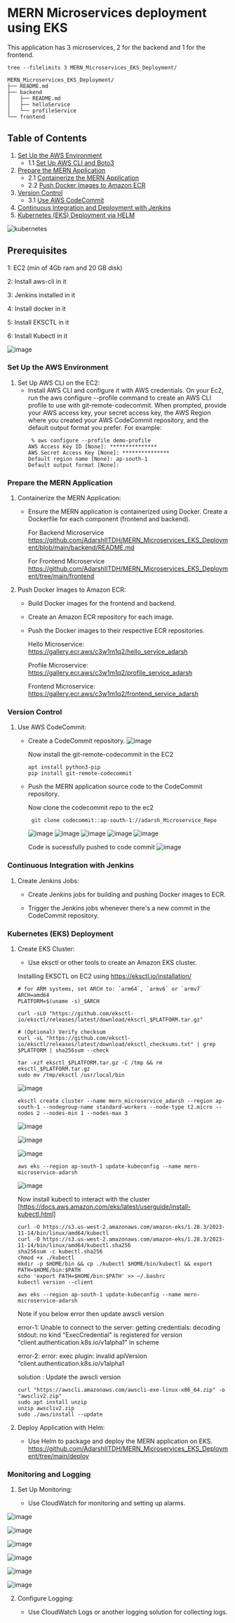 # MERN Microservices deployment using EKS

This application has 3 microservices, 2 for the backend and 1 for the frontend.
```
tree --filelimits 3 MERN_Microservices_EKS_Deployment/
```
```
MERN_Microservices_EKS_Deployment/
├── README.md
├── backend
│   ├── README.md
│   ├── helloService  
│   └── profileService  
└── frontend 
```
## Table of Contents
1. [Set Up the AWS Environment](#set-up-the-aws-environment)
   - 1.1 [Set Up AWS CLI and Boto3](#11-set-up-aws-cli-and-boto3)
2. [Prepare the MERN Application](#step-2-prepare-the-mern-application)
   - 2.1 [Containerize the MERN Application](#21-containerize-the-mern-application)
   - 2.2 [Push Docker Images to Amazon ECR](#22-push-docker-images-to-amazon-ecr)
3. [Version Control](#step-3-version-control)
   - 3.1 [Use AWS CodeCommit](#31-use-aws-codecommit)
4. [Continuous Integration and Deployment with Jenkins](#step-4-continuous-integration-and-deployment-with-jenkins)
5. [Kubernetes (EKS) Deployment via HELM](#step-4-kubernetes-eks-deployment-via-helm)



![kubernetes](https://github.com/AdarshIITDH/MERN_Microservices_EKS_Deployment/assets/60352729/265421af-0ffd-4588-9602-4f881790e955)


## Prerequisites
   1: EC2 (min of 4Gb ram and 20 GB disk)

2: Install aws-cli in it 

3: Jenkins installed in it

4: Install docker in it

5: Install EKSCTL in it

6: Install Kubectl in it


![image](https://github.com/AdarshIITDH/SampleMERNwithMicroservices/assets/60352729/73977351-6211-445d-af38-9e6151a49663)

### Set Up the AWS Environment

1. Set Up AWS CLI on the EC2:
   - Install AWS CLI and configure it with AWS credentials.
     On your Ec2, run the aws configure --profile command to create an AWS CLI profile to use with git-remote-codecommit. When prompted, provide your AWS access key, your secret access key, the AWS Region where you created your AWS CodeCommit repository, and the default output format you prefer. For example:
      ```
       % aws configure --profile demo-profile
      AWS Access Key ID [None]: ***************
      AWS Secret Access Key [None]: ***************
      Default region name [None]: ap-south-1
      Default output format [None]: 
      ```




  


### Prepare the MERN Application

1. Containerize the MERN Application:

   - Ensure the MERN application is containerized using Docker. Create a Dockerfile for each component (frontend and backend).
  
      For Backend Microservice
      https://github.com/AdarshIITDH/MERN_Microservices_EKS_Deployment/blob/main/backend/README.md

      For Frontend Microservice
      https://github.com/AdarshIITDH/MERN_Microservices_EKS_Deployment/tree/main/frontend

2. Push Docker Images to Amazon ECR:

   - Build Docker images for the frontend and backend.

   - Create an Amazon ECR repository for each image.

   - Push the Docker images to their respective ECR repositories.
  
     Hello Microservice: https://gallery.ecr.aws/c3w1m1q2/hello_service_adarsh
     
     Profile Microservice: https://gallery.ecr.aws/c3w1m1q2/profile_service_adarsh
     
     Frontend Microservice: https://gallery.ecr.aws/c3w1m1q2/frontend_service_adarsh

### Version Control

1. Use AWS CodeCommit:

   - Create a CodeCommit repository.
     ![image](https://github.com/AdarshIITDH/MERN_Microservices_EKS_Deployment/assets/60352729/673cc017-643d-4b66-8c50-3e82150f1ed9)

      Now install the git-remote-codecommit in the EC2
     ```
     apt install python3-pip
     pip install git-remote-codecommit
     ```
     
   - Push the MERN application source code to the CodeCommit repository.

     Now clone the codecommit repo to the ec2
     ```
      git clone codecommit::ap-south-1://adarsh_Microservice_Repo
     ```
     ![image](https://github.com/AdarshIITDH/MERN_Microservices_EKS_Deployment/assets/60352729/2df8c225-edd0-4f4f-b990-a05171015ed0)
      ![image](https://github.com/AdarshIITDH/MERN_Microservices_EKS_Deployment/assets/60352729/5521d5c7-cf60-4ba9-8d27-65c1d64449ec)
     ![image](https://github.com/AdarshIITDH/MERN_Microservices_EKS_Deployment/assets/60352729/1469e48c-20c3-4c6b-a719-0320794664c5)
     ![image](https://github.com/AdarshIITDH/MERN_Microservices_EKS_Deployment/assets/60352729/31e787b7-1d75-4bba-a92c-9bcd13f44399)
      ![image](https://github.com/AdarshIITDH/MERN_Microservices_EKS_Deployment/assets/60352729/0d8dc694-57be-4325-a043-861679f9c80e)
  
     Code is sucessfully pushed to code commit
     ![image](https://github.com/AdarshIITDH/MERN_Microservices_EKS_Deployment/assets/60352729/9a7dca54-c4b5-43e7-a2c3-9d7f2d15c846)

### Continuous Integration with Jenkins

1. Create Jenkins Jobs:

   - Create Jenkins jobs for building and pushing Docker images to ECR.

   - Trigger the Jenkins jobs whenever there's a new commit in the CodeCommit repository.





### Kubernetes (EKS) Deployment

1. Create EKS Cluster:

   - Use eksctl or other tools to create an Amazon EKS cluster.

    Installing EKSCTL on EC2 using https://eksctl.io/installation/
    ```
    # for ARM systems, set ARCH to: `arm64`, `armv6` or `armv7`
   ARCH=amd64
   PLATFORM=$(uname -s)_$ARCH
   
   curl -sLO "https://github.com/eksctl-io/eksctl/releases/latest/download/eksctl_$PLATFORM.tar.gz"
   
   # (Optional) Verify checksum
   curl -sL "https://github.com/eksctl-io/eksctl/releases/latest/download/eksctl_checksums.txt" | grep $PLATFORM | sha256sum --check
   
   tar -xzf eksctl_$PLATFORM.tar.gz -C /tmp && rm eksctl_$PLATFORM.tar.gz
   sudo mv /tmp/eksctl /usr/local/bin
    ```
    ![image](https://github.com/AdarshIITDH/MERN_Microservices_EKS_Deployment/assets/60352729/e8f3ee00-e06e-4f4a-93f3-6ecaeb331f10)

    ```
    eksctl create cluster --name mern_microservice_adarsh --region ap-south-1 --nodegroup-name standard-workers --node-type t2.micro --nodes 2 --nodes-min 1 --nodes-max 3
    ```
   ![image](https://github.com/AdarshIITDH/MERN_Microservices_EKS_Deployment/assets/60352729/57701e75-08b1-4ead-8b82-054252743342)

  
   ![image](https://github.com/AdarshIITDH/MERN_Microservices_EKS_Deployment/assets/60352729/48e5cfe7-21a5-4156-a545-984b95736a4f)

   ![image](https://github.com/AdarshIITDH/MERN_Microservices_EKS_Deployment/assets/60352729/74392e18-a507-404c-b8b0-bedad0095f0e)

   ```
   aws eks --region ap-south-1 update-kubeconfig --name mern-microservice-adarsh
   ```
   ![image](https://github.com/AdarshIITDH/MERN_Microservices_EKS_Deployment/assets/60352729/83cdb391-b03d-45d1-a09a-d445f5d9abf6)


   Now install kubectl to interact with the cluster    [https://docs.aws.amazon.com/eks/latest/userguide/install-kubectl.html]

   ```
   curl -O https://s3.us-west-2.amazonaws.com/amazon-eks/1.28.3/2023-11-14/bin/linux/amd64/kubectl
   curl -O https://s3.us-west-2.amazonaws.com/amazon-eks/1.28.3/2023-11-14/bin/linux/amd64/kubectl.sha256
   sha256sum -c kubectl.sha256
   chmod +x ./kubectl
   mkdir -p $HOME/bin && cp ./kubectl $HOME/bin/kubectl && export PATH=$HOME/bin:$PATH
   echo 'export PATH=$HOME/bin:$PATH' >> ~/.bashrc
   kubectl version --client
   ```
   ```
   aws eks --region ap-south-1 update-kubeconfig --name mern-microservice-adarsh
   ```
   Note if you below error then update awscli version

   error-1: Unable to connect to the server: getting credentials: decoding stdout: no kind "ExecCredential" is registered for version "client.authentication.k8s.io/v1alpha1" in scheme

   error-2: error: exec plugin: invalid apiVersion “client.authentication.k8s.io/v1alpha1

   solution : Update the awscli version
   ```
   curl "https://awscli.amazonaws.com/awscli-exe-linux-x86_64.zip" -o "awscliv2.zip"
   sudo apt install unzip
   unzip awscliv2.zip
   sudo ./aws/install --update
   ```


2. Deploy Application with Helm:

   - Use Helm to package and deploy the MERN application on EKS.
     https://github.com/AdarshIITDH/MERN_Microservices_EKS_Deployment/tree/main/deploy
     



















### Monitoring and Logging

1. Set Up Monitoring:

   - Use CloudWatch for monitoring and setting up alarms.

![image](https://github.com/AdarshIITDH/MERN_Microservices_EKS_Deployment/assets/60352729/3e12b93f-6473-4939-ba52-41521fae8703)


![image](https://github.com/AdarshIITDH/MERN_Microservices_EKS_Deployment/assets/60352729/ed1b2bab-cc3e-491c-815a-b861d0e5d8ea)


![image](https://github.com/AdarshIITDH/MERN_Microservices_EKS_Deployment/assets/60352729/0c8bc73a-d034-4083-9bae-12ebdd0410a9)

![image](https://github.com/AdarshIITDH/MERN_Microservices_EKS_Deployment/assets/60352729/d995a3cf-1e5c-4bf3-9b9a-1f93f2c1cef7)


![image](https://github.com/AdarshIITDH/MERN_Microservices_EKS_Deployment/assets/60352729/f7a5f8a4-070b-4ea5-9469-45ab855386d5)

![image](https://github.com/AdarshIITDH/MERN_Microservices_EKS_Deployment/assets/60352729/0362a08f-2edc-4c4e-9759-055e7645aee8)




2. Configure Logging:

   - Use CloudWatch Logs or another logging solution for collecting logs.

